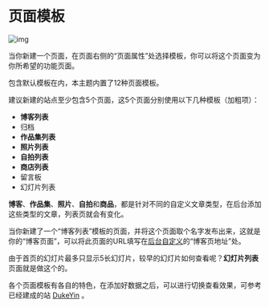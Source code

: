 # 页面模板

![img](\assets\page-templates.png)

当你新建一个页面，在页面右侧的“页面属性”处选择模板，你可以将这个页面变为你所希望的功能页面。

包含默认模板在内，本主题内置了12种页面模板。

建议新建的站点至少包含5个页面，这5个页面分别使用以下几种模板（加粗项）：

- **博客列表**
- 归档
- **作品集列表**
- **照片列表**
- **自拍列表**
- **商店列表**
- 留言板
- 幻灯片列表

**博客**、**作品集**、**照片**、**自拍**和**商品**，都是针对不同的自定义文章类型，在后台添加这些类型的文章，列表页就会有变化。

当你新建了一个“博客列表”模板的页面，并将这个页面取个名字发布出来，这就是你的“博客页面”，可以将此页面的URL填写在[后台自定义](https://doc.dukeyin.com/setup/)的“博客页地址”处。

由于首页的幻灯片最多只显示5长幻灯片，较早的幻灯片如何查看呢？**幻灯片列表**页面就是做这个的。

各个页面模板有各自的特色，在添加好数据之后，可以进行切换查看效果，可参考已经建成的站 [DukeYin](https://www.dukeyin.com/) 。